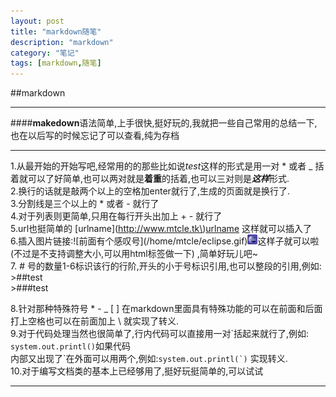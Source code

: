 ```yaml
---
layout: post
title: "markdown随笔"
description: "markdown"
category: "笔记"
tags: [markdown,随笔]
---
```

##markdown  
***
####**makedown**语法简单,上手很快,挺好玩的,我就把一些自己常用的总结一下,也在以后写的时候忘记了可以查看,纯为存档
***  
1.从最开始的开始写吧,经常用的的那些比如说*test*这样的形式是用一对 * 或者 _ 括着就可以了好简单,也可以两对就是**着重**的括着,也可以三对则是***这样***形式.   
2.换行的话就是敲两个以上的空格加enter就行了,生成的页面就是换行了.  
3.分割线是三个以上的 * 或者 - 就行了   
4.对于列表则更简单,只用在每行开头出加上 + - 就行了  
5.url也挺简单的 \[urlname\]\(http://www.mtcle.tk\)[urlname](http://www.mtcle.tk) 这样就可以插入了  
6.插入图片链接:\!\[前面有个感叹号\]\(/home/mtcle/eclipse.gif\)![前面有个感叹号](/source/eclipse.gif)这样子就可以啦 (不过是不支持调整大小,可以用html标签做一下) ,简单好玩儿吧~  
7. # 号的数量1-6标识该行的行阶,开头的小于号标识引用,也可以整段的引用,例如:  
\>##test  
\>###test  

8.针对那种特殊符号 * -  _   [ ] 在markdown里面具有特殊功能的可以在前面和后面打上空格也可以在前面加上  \ 就实现了转义.        
9.对于代码处理当然也很简单了,行内代码可以直接用一对\`括起来就行了,例如: `system.out.printl()`如果代码         
内部又出现了\`在外面可以用两个,例如:``system.out.printl(`)``  实现转义.    
10.对于编写文档类的基本上已经够用了,挺好玩挺简单的,可以试试

-------



